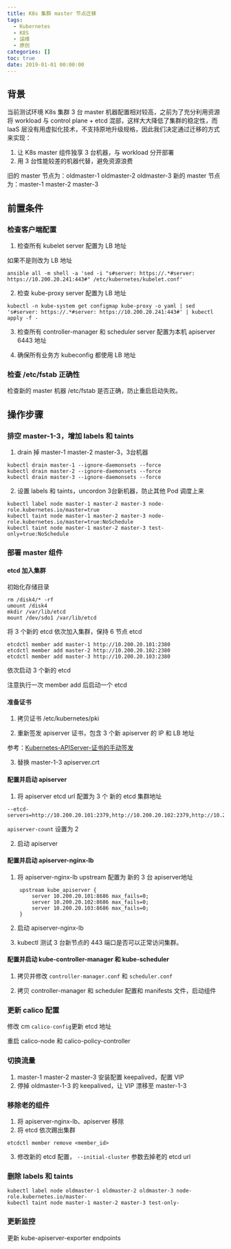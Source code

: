 ```yaml
---
title: K8s 集群 master 节点迁移
tags:
  - Kubernetes
  - K8S
  - 运维
  - 原创
categories: []
toc: true
date: 2019-01-01 00:00:00
---
```



## 背景

当前测试环境 K8s 集群 3 台 master 机器配置相对较高，之前为了充分利用资源将 workload 与 control plane + etcd 混部，这样大大降低了集群的稳定性，而 IaaS 层没有用虚拟化技术，不支持原地升级规格，因此我们决定通过迁移的方式来实现：

1. 让 K8s master 组件独享 3 台机器，与 workload 分开部署
2. 用 3 台性能较差的机器代替，避免资源浪费


旧的 master 节点为：oldmaster-1 oldmaster-2 oldmaster-3
新的 master 节点为：master-1 master-2 master-3

## 前置条件

### 检查客户端配置

1. 检查所有 kubelet server 配置为 LB 地址

如果不是则改为 LB 地址

```
ansible all -m shell -a 'sed -i "s#server: https://.*#server: https://10.200.20.241:443#" /etc/kubernetes/kubelet.conf'
```

2. 检查 kube-proxy server 配置为 LB 地址

```
kubectl -n kube-system get configmap kube-proxy -o yaml | sed 's#server: https://.*#server: https://10.200.20.241:443#' | kubectl apply -f -
```

3. 检查所有 controller-manager 和 scheduler server 配置为本机 apiserver 6443 地址

4. 确保所有业务方 kubeconfig 都使用 LB 地址

<!-- more -->

### 检查 /etc/fstab  正确性

检查新的 master 机器 /etc/fstab 是否正确，防止重启启动失败。

## 操作步骤

### 排空 master-1-3，增加 labels 和 taints

1. drain 掉 master-1 master-2 master-3，3台机器

```
kubectl drain master-1 --ignore-daemonsets --force
kubectl drain master-2 --ignore-daemonsets --force
kubectl drain master-3 --ignore-daemonsets --force
```

2. 设置 labels 和 taints，uncordon 3台新机器，防止其他 Pod 调度上来

```
kubectl label node master-1 master-2 master-3 node-role.kubernetes.io/master=true
kubectl taint node master-1 master-2 master-3 node-role.kubernetes.io/master=true:NoSchedule
kubectl taint node master-1 master-2 master-3 test-only=true:NoSchedule
```

### 部署 master 组件

#### etcd 加入集群

初始化存储目录

```
rm /disk4/* -rf
umount /disk4
mkdir /var/lib/etcd
mount /dev/sdo1 /var/lib/etcd
```

将 3 个新的 etcd 依次加入集群，保持 6 节点 etcd

```
etcdctl member add master-1 http://10.200.20.101:2380
etcdctl member add master-2 http://10.200.20.102:2380
etcdctl member add master-3 http://10.200.20.103:2380
```

依次启动 3 个新的 etcd

注意执行一次 member add 后启动一个 etcd

#### 准备证书

1. 拷贝证书 /etc/kubernetes/pki

2. 重新签发 apiserver 证书，包含 3 个新 apiserver 的 IP 和 LB 地址

参考：[Kubernetes-APIServer-证书的手动签发](https://whypro.github.io/hexo-blog/20171206/Kubernetes-APIServer-证书的手动签发/)

3. 替换 master-1-3 apiserver.crt

#### 配置并启动 apiserver

1. 将 apiserver etcd url 配置为 3 个 新的 etcd 集群地址

```
--etcd-servers=http://10.200.20.101:2379,http://10.200.20.102:2379,http://10.200.20.103:2379
```

`apiserver-count` 设置为 2

2. 启动 apiserver

#### 配置并启动 apiserver-nginx-lb

1. 将 apiserver-nginx-lb upstream 配置为 新的 3 台 apiserver地址

```
    upstream kube_apiserver {
        server 10.200.20.101:8686 max_fails=0;
        server 10.200.20.102:8686 max_fails=0;
        server 10.200.20.103:8686 max_fails=0;
    }
```

2. 启动 apiserver-nginx-lb

3. kubectl 测试 3 台新节点的 443 端口是否可以正常访问集群。

#### 配置并启动 kube-controller-manager 和 kube-scheduler

1. 拷贝并修改 `controller-manager.conf` 和 `scheduler.conf`

2. 拷贝 controller-manager 和 scheduler 配置和 manifests 文件，启动组件

### 更新 calico 配置

修改 cm `calico-config`更新 etcd 地址

重启 calico-node 和 calico-policy-controller

### 切换流量

1. master-1 master-2 master-3 安装配置 keepalived，配置 VIP
2. 停掉 oldmaster-1-3 的 keepalived，让 VIP 漂移至 master-1-3
 
### 移除老的组件

1. 将 apiserver-nginx-lb、apiserver 移除
2. 将 etcd 依次踢出集群

```
etcdctl member remove <member_id>
```

3. 修改新的 etcd 配置， `--initial-cluster` 参数去掉老的 etcd url

### 删除 labels 和 taints

```
kubectl label node oldmaster-1 oldmaster-2 oldmaster-3 node-role.kubernetes.io/master-
kubectl taint node master-1 master-2 master-3 test-only-
```

### 更新监控

更新 kube-apiserver-exporter endpoints
